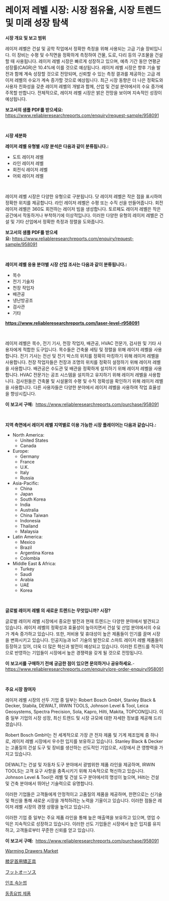 <p><h1>레이저 레벨 시장: 시장 점유율, 시장 트렌드 및 미래 성장 탐색</h1></p><p><strong>시장 개요 및 보고 범위</strong></p>
<p><p>레이저 레벨은 건설 및 공학 작업에서 정확한 측정을 위해 사용되는 고급 기술 장비입니다. 이 장비는 수평 및 수직면을 정확하게 측정하여 건물, 도로, 다리 등의 구조물을 건설할 때 사용됩니다. 레이저 레벨 시장은 빠르게 성장하고 있으며, 예측 기간 동안 연평균 성장률(CAGR)은 10.4%에 이를 것으로 예상됩니다. 레이저 레벨 시장은 향후 기술 발전과 함께 계속 성장할 것으로 전망되며, 신뢰할 수 있는 측정 결과를 제공하는 고급 레이저 레벨의 수요가 계속 증가할 것으로 예상됩니다. 최근 시장 동향은 더 나은 정확도와 사용자 친화성을 갖춘 레이저 레벨의 개발과 함께, 산업 및 건설 분야에서의 수요 증가에 주목할 만합니다. 전체적으로, 레이저 레벨 시장은 밝은 전망을 보이며 지속적인 성장이 예상됩니다.</p></p>
<p><strong>보고서의 샘플 PDF를 받으세요:</strong> <a href="https://www.reliableresearchreports.com/enquiry/request-sample/958091">https://www.reliableresearchreports.com/enquiry/request-sample/958091</a></p>
<p>&nbsp;</p>
<p><strong>시장 세분화</strong></p>
<p><strong>레이저 레벨 유형별 시장 분석은 다음과 같이 분류됩니다.:</strong></p>
<p><ul><li>도트 레이저 레벨</li><li>라인 레이저 레벨</li><li>회전식 레이저 레벨</li><li>어뢰 레이저 레벨</li></ul></p>
<p>&nbsp;</p>
<p><p>레이저 레벨 시장은 다양한 유형으로 구분됩니다. 닷 레이저 레벨은 작은 점을 표시하여 정확한 위치를 제공합니다. 라인 레이저 레벨은 수평 또는 수직 선을 만들어줍니다. 회전 레이저 레벨은 360도 회전하는 레이저 빔을 생성합니다. 토르페도 레이저 레벨은 작은 공간에서 작동하거나 부착하기에 이상적입니다. 이러한 다양한 유형의 레이저 레벨은 건설 및 기타 산업에서 정확한 측정과 정렬을 도와줍니다.</p></p>
<p><strong>보고서의 샘플 PDF를 받으세요:</strong>&nbsp;<a href="https://www.reliableresearchreports.com/enquiry/request-sample/958091">https://www.reliableresearchreports.com/enquiry/request-sample/958091</a></p>
<p>&nbsp;</p>
<p><strong> 레이저 레벨 응용 분야별 시장 산업 조사는 다음과 같이 분류됩니다.:</strong></p>
<p><ul><li>목수</li><li>전기 기술자</li><li>천장 작업자</li><li>배관공</li><li>냉난방공조</li><li>검사관</li><li>기타</li></ul></p>
<p><strong><a href="https://www.reliableresearchreports.com/laser-level-r958091">https://www.reliableresearchreports.com/laser-level-r958091</a></strong></p>
<p>&nbsp;</p>
<p><p>레이저 레벨은 목수, 전기 기사, 천장 작업자, 배관공, HVAC 전문가, 검사원 및 기타 사용자에게 적합한 도구입니다. 목수들은 건축물 세팅 및 정렬을 위해 레이저 레벨을 사용합니다. 전기 기사는 전선 및 전기 박스의 위치를 정확히 마킹하기 위해 레이저 레벨을 사용합니다. 천장 작업자들은 천장과 조명의 위치를 정확히 설정하기 위해 레이저 레벨을 사용합니다. 배관공은 수도관 및 배관을 정확하게 설치하기 위해 레이저 레벨을 사용합니다. HVAC 전문가는 공조 시스템을 설치하고 유지하기 위해 레이저 레벨을 사용합니다. 검사원들은 건축물 및 시설물의 수평 및 수직 정확성을 확인하기 위해 레이저 레벨을 사용합니다. 다른 사용자들은 다양한 분야에서 레이저 레벨을 사용하여 작업 효율성을 향상시킵니다.</p></p>
<p><strong>이 보고서 구매:</strong>&nbsp; <a href="https://www.reliableresearchreports.com/purchase/958091">https://www.reliableresearchreports.com/purchase/958091</a></p>
<p>&nbsp;</p>
<p><strong>지역 측면에서 레이저 레벨 지역별로 이용 가능한 시장 플레이어는 다음과 같습니다.:</strong></p>
<p><ul>
    <li>
        North America:
        <ul>
            <li>United States</li>
            <li>Canada</li>
        </ul>
    </li>
    <li>
        Europe:
        <ul>
            <li>Germany</li>
            <li>France</li>
            <li>U.K.</li>
            <li>Italy</li>
            <li>Russia</li>
        </ul>
    </li>
    <li>
        Asia-Pacific:
        <ul>
            <li>China</li>
            <li>Japan</li>
            <li>South Korea</li>
            <li>India</li>
            <li>Australia</li>
            <li>China Taiwan</li>
            <li>Indonesia</li>
            <li>Thailand</li>
            <li>Malaysia</li>
        </ul>
    </li>
    <li>
        Latin America:
        <ul>
            <li>Mexico</li>
            <li>Brazil</li>
            <li>Argentina Korea</li>
            <li>Colombia</li>
        </ul>
    </li>
    <li>
        Middle East & Africa:
        <ul>
            <li>Turkey</li>
            <li>Saudi</li>
            <li>Arabia</li>
            <li>UAE</li>
            <li>Korea</li>
        </ul>
    </li>
    </ul></p>
<p>&nbsp;</p>
<p><strong>글로벌 레이저 레벨 의 새로운 트렌드는 무엇입니까? 시장?</strong></p>
<p><p>글로벌 레이저 레벨 시장에서 중요한 발전과 현재 트렌드는 다양한 분야에서 발견되고 있습니다. 레이저 레벨의 정확성과 효율성이 높아지면서 건설 및 산업 분야에서의 수요가 계속 증가하고 있습니다. 또한, 저비용 및 휴대성이 높은 제품들이 인기를 끌며 시장을 변화시키고 있습니다. 인공지능과 IoT 기술의 발전으로 스마트 레이저 레벨 제품들이 등장하고 있어, 더욱 더 많은 혁신과 발전이 예상되고 있습니다. 이러한 트랜드를 적극적으로 반영하는 기업들이 시장에서 높은 경쟁력을 갖게 될 것으로 전망됩니다.</p></p>
<p><strong>이 보고서를 구매하기 전에 궁금한 점이 있으면 문의하거나 공유하세요.</strong>- <a href="https://www.reliableresearchreports.com/enquiry/pre-order-enquiry/958091">https://www.reliableresearchreports.com/enquiry/pre-order-enquiry/958091</a></p>
<p>&nbsp;</p>
<p><strong>주요 시장 참여자</strong></p>
<p><p>레이저 레벨 시장의 선두 기업 중 일부는 Robert Bosch GmbH, Stanley Black & Decker, Stabila, DEWALT, IRWIN TOOLS, Johnson Level & Tool, Leica Geosystems, Spectra Precision, Sola, Kapro, Hilti, Makita, TOPCON입니다. 이 중 일부 기업의 시장 성장, 최신 트렌드 및 시장 규모에 대한 자세한 정보를 제공해 드리겠습니다.</p><p>Robert Bosch GmbH는 전 세계적으로 가장 큰 전자 제품 및 기계 제조업체 중 하나로, 레이저 레벨 시장에서 우수한 입지를 보유하고 있습니다. Stanley Black & Decker는 고품질의 건설 도구 및 장비를 생산하는 선도적인 기업으로, 시장에서 큰 영향력을 가지고 있습니다.</p><p>DEWALT는 건설 및 자동차 도구 분야에서 광범위한 제품 라인을 제공하며, IRWIN TOOLS는 고객 요구 사항을 충족시키기 위해 지속적으로 혁신하고 있습니다. Johnson Level & Tool은 레벨 및 건설 도구 분야에서의 명성이 높으며, Hilti는 건설 및 건축 분야에서 뛰어난 기술력으로 유명합니다.</p><p>이러한 기업들은 고객들에게 안정적이고 고품질의 제품을 제공하며, 한편으로는 신기술 및 혁신을 통해 새로운 시장을 개척하려는 노력을 기울이고 있습니다. 이러한 점들은 레이저 레벨 시장의 경쟁 상황을 높이고 있습니다.</p><p>이러한 기업 중 일부는 주요 제품 라인을 통해 높은 매출액을 보유하고 있으며, 영업 수익은 지속적으로 성장하고 있습니다. 이러한 선도 기업들은 시장에서 높은 입지를 유지하고, 고객들로부터 꾸준한 신뢰를 얻고 있습니다.</p></p>
<p><strong>이 보고서 구매:</strong>&nbsp;&nbsp;<a href="https://www.reliableresearchreports.com/purchase/958091">https://www.reliableresearchreports.com/purchase/958091</a></p>
<p><p><a href="https://github.com/mancsybtousav/Market-Research-Report-List-2/blob/main/warming-drawers-market.md">Warming Drawers Market</a></p><p><a href="https://github.com/KaydenJohns1964/Market-Research-Report-List-1/blob/main/871735431790.md">膝足首用矯正具</a></p><p><a href="https://github.com/marbadji/Market-Research-Report-List-1/blob/main/831137131789.md">フットオーソス</a></p><p><a href="https://medium.com/@davionolson1/%EC%9C%84%EC%A1%B0-%EB%9E%98%EC%89%AC-%EC%8B%9C%EC%9E%A5-%EA%B2%BD%EC%9F%81-%EB%B6%84%EC%84%9D-%EC%8B%9C%EC%9E%A5-%EB%8F%99%ED%96%A5-%EB%B0%8F-2031%EB%85%84%EA%B9%8C%EC%A7%80%EC%9D%98-%EC%98%88%EC%B8%A1-d33503562314">인조 속눈썹</a></p><p><a href="https://medium.com/@travisohan56562023/%ED%99%88%EC%97%90%EC%98%A4%ED%8C%8C%ED%8B%B1-%EC%A0%9C%ED%92%88-%EC%8B%9C%EC%9E%A5%EC%9D%80-%EC%8B%9C%EC%9E%A5-%EC%A0%90%EC%9C%A0%EC%9C%A8-%EC%8B%9C%EC%9E%A5-%EB%8F%99%ED%96%A5-%EB%B0%8F-%EC%8B%9C%EC%9E%A5-%EC%84%B1%EC%9E%A5%EC%97%90-%EA%B4%80%ED%95%9C-%EC%A0%95%EB%B3%B4%EB%A5%BC-%EC%A0%9C%EA%B3%B5%ED%95%A9%EB%8B%88%EB%8B%A4-5958d71b53e1">동종요법 제품</a></p></p>